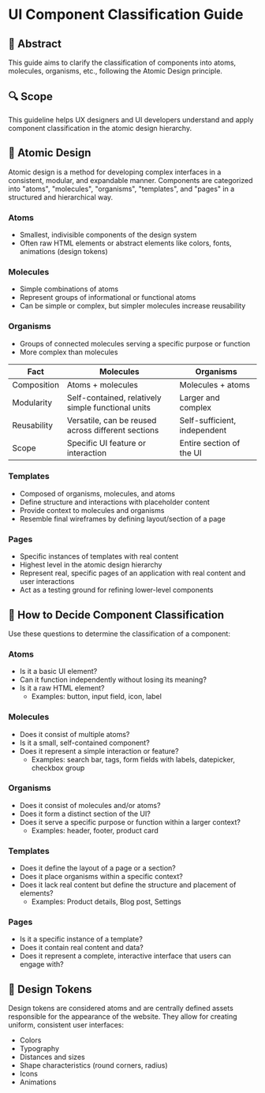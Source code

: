 # UI Component Classification Guide

## 🎯 Abstract

This guide aims to clarify the classification of components into atoms, molecules, organisms, etc., following the Atomic Design principle.

## 🔍 Scope

This guideline helps UX designers and UI developers understand and apply component classification in the atomic design hierarchy.

## 🧬 Atomic Design

Atomic design is a method for developing complex interfaces in a consistent, modular, and expandable manner. Components are categorized into "atoms", "molecules", "organisms", "templates", and "pages" in a structured and hierarchical way.

### Atoms

- Smallest, indivisible components of the design system
- Often raw HTML elements or abstract elements like colors, fonts, animations (design tokens)

### Molecules

- Simple combinations of atoms
- Represent groups of informational or functional atoms
- Can be simple or complex, but simpler molecules increase reusability

### Organisms

- Groups of connected molecules serving a specific purpose or function
- More complex than molecules

| Fact        | Molecules                                          | Organisms                    |
| ----------- | -------------------------------------------------- | ---------------------------- |
| Composition | Atoms + molecules                                  | Molecules + atoms            |
| Modularity  | Self-contained, relatively simple functional units | Larger and complex           |
| Reusability | Versatile, can be reused across different sections | Self-sufficient, independent |
| Scope       | Specific UI feature or interaction                 | Entire section of the UI     |

### Templates

- Composed of organisms, molecules, and atoms
- Define structure and interactions with placeholder content
- Provide context to molecules and organisms
- Resemble final wireframes by defining layout/section of a page

### Pages

- Specific instances of templates with real content
- Highest level in the atomic design hierarchy
- Represent real, specific pages of an application with real content and user interactions
- Act as a testing ground for refining lower-level components

## 🤔 How to Decide Component Classification

Use these questions to determine the classification of a component:

### Atoms

- Is it a basic UI element?
- Can it function independently without losing its meaning?
- Is it a raw HTML element?
  - Examples: button, input field, icon, label

### Molecules

- Does it consist of multiple atoms?
- Is it a small, self-contained component?
- Does it represent a simple interaction or feature?
  - Examples: search bar, tags, form fields with labels, datepicker, checkbox group

### Organisms

- Does it consist of molecules and/or atoms?
- Does it form a distinct section of the UI?
- Does it serve a specific purpose or function within a larger context?
  - Examples: header, footer, product card

### Templates

- Does it define the layout of a page or a section?
- Does it place organisms within a specific context?
- Does it lack real content but define the structure and placement of elements?
  - Examples: Product details, Blog post, Settings

### Pages

- Is it a specific instance of a template?
- Does it contain real content and data?
- Does it represent a complete, interactive interface that users can engage with?

## 🎨 Design Tokens

Design tokens are considered atoms and are centrally defined assets responsible for the appearance of the website. They allow for creating uniform, consistent user interfaces:

- Colors
- Typography
- Distances and sizes
- Shape characteristics (round corners, radius)
- Icons
- Animations
